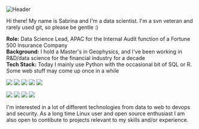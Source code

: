 ![Header](https://github.com/ninaschoenholzer/ninaschoenholzer/blob/master/Header.png "Header")

Hi there! My name is Sabrina and I'm a data scientist. I'm a svn veteran and rarely used git, so please be gentle :)

**Role:** Data Science Lead, APAC for the Internal Audit function of a Fortune 500 Insurance Company\
**Background:** I hold a Master's in Geophysics, and I've been working in R&D/data science for the financial industry for a decade\
**Tech Stack:** Today I mainly use Python with the occasional bit of SQL or R. Some web stuff may come up once in a while

![](https://img.shields.io/badge/System-Linux-informational?style=flat&logo=<LOGO_NAME>&logoColor=white&color=195c2b)
![](https://img.shields.io/badge/Language-Python-informational?style=flat&logo=<LOGO_NAME>&logoColor=white&color=28382c)
![](https://img.shields.io/badge/Language-R-informational?style=flat&logo=<LOGO_NAME>&logoColor=white&color=28382c)
![](https://img.shields.io/badge/Language-SQL-informational?style=flat&logo=<LOGO_NAME>&logoColor=white&color=28382c)
![](https://img.shields.io/badge/Language-JavaScript-informational?style=flat&logo=<LOGO_NAME>&logoColor=white&color=28382c)

![](https://img.shields.io/badge/Tools-ScikitLearn-informational?style=flat&logo=<LOGO_NAME>&logoColor=white&color=759e80)
![](https://img.shields.io/badge/Tools-Keras-informational?style=flat&logo=<LOGO_NAME>&logoColor=white&color=759e80)
![](https://img.shields.io/badge/Tools-Tensorflow-informational?style=flat&logo=<LOGO_NAME>&logoColor=white&color=759e80)
![](https://img.shields.io/badge/Tools-Angular-informational?style=flat&logo=<LOGO_NAME>&logoColor=white&color=759e80)

I'm interested in a lot of different technologies from data to web to devops and security. As a long time Linux user and open source enthusiast I am also open to contibute to projects relevant to my skills and/or experience.


<!--
**ninaschoenholzer/ninaschoenholzer** is a ✨ _special_ ✨ repository because its `README.md` (this file) appears on your GitHub profile.

Here are some ideas to get you started:

- 🔭 I’m currently working on ...
- 🌱 I’m currently learning ...
- 👯 I’m looking to collaborate on ...
- 🤔 I’m looking for help with ...
- 💬 Ask me about ...
- 📫 How to reach me: ...
- 😄 Pronouns: ...
- ⚡ Fun fact: ...
-->
